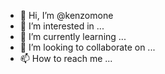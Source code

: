 - 👋 Hi, I’m @kenzomone
- 👀 I’m interested in ...
- 🌱 I’m currently learning ...
- 💞️ I’m looking to collaborate on ...
- 📫 How to reach me ...

<!---
kenzomone/kenzomone is a ✨ special ✨ repository because its `README.md` (this file) appears on your GitHub profile.
You can click the Preview link to take a look at your changes.
--->
